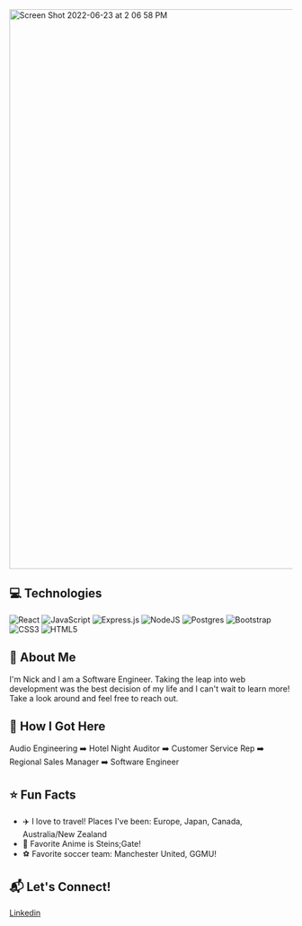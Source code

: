 <img width="997" alt="Screen Shot 2022-06-23 at 2 06 58 PM" src="https://user-images.githubusercontent.com/99566488/175399906-efb2ff05-0285-4b9d-be4e-decba9cb29cf.png">


## :computer: Technologies
![React](https://img.shields.io/badge/react-%2320232a.svg?style=for-the-badge&logo=react&logoColor=%2361DAFB)
![JavaScript](https://img.shields.io/badge/javascript-%23323330.svg?style=for-the-badge&logo=javascript&logoColor=%23F7DF1E)
![Express.js](https://img.shields.io/badge/express.js-%23404d59.svg?style=for-the-badge&logo=express&logoColor=%2361DAFB)
![NodeJS](https://img.shields.io/badge/node.js-6DA55F?style=for-the-badge&logo=node.js&logoColor=white)
![Postgres](https://img.shields.io/badge/postgres-%23316192.svg?style=for-the-badge&logo=postgresql&logoColor=white)
![Bootstrap](https://img.shields.io/badge/bootstrap-%23563D7C.svg?style=for-the-badge&logo=bootstrap&logoColor=white)
![CSS3](https://img.shields.io/badge/css3-%231572B6.svg?style=for-the-badge&logo=css3&logoColor=white)
![HTML5](https://img.shields.io/badge/html5-%23E34F26.svg?style=for-the-badge&logo=html5&logoColor=white)

## :wave: About Me
I'm Nick and I am a Software Engineer. Taking the leap into web development was the best decision of my life and I can't wait to learn more! Take a look around and feel free to reach out.

## :round_pushpin: How I Got Here
Audio Engineering :arrow_right: Hotel Night Auditor :arrow_right: Customer Service Rep :arrow_right: Regional Sales Manager :arrow_right: Software Engineer

## :star: Fun Facts
- :airplane: I love to travel! Places I've been: Europe, Japan, Canada, Australia/New Zealand
- :ramen: Favorite Anime is Steins;Gate!
- :soccer: Favorite soccer team: Manchester United, GGMU!

## :mailbox_with_mail: Let's Connect! 
[Linkedin](https://www.linkedin.com/in/nick-a-newton/)

